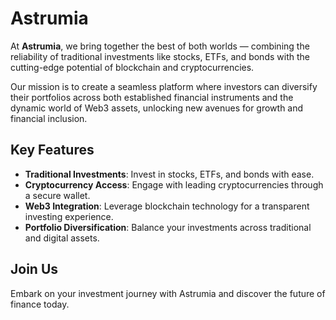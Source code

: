 # Astrumia

At **Astrumia**, we bring together the best of both worlds — combining the reliability of traditional investments like stocks, ETFs, and bonds with the cutting-edge potential of blockchain and cryptocurrencies. 

Our mission is to create a seamless platform where investors can diversify their portfolios across both established financial instruments and the dynamic world of Web3 assets, unlocking new avenues for growth and financial inclusion.

## Key Features

- **Traditional Investments**: Invest in stocks, ETFs, and bonds with ease.
- **Cryptocurrency Access**: Engage with leading cryptocurrencies through a secure wallet.
- **Web3 Integration**: Leverage blockchain technology for a transparent investing experience.
- **Portfolio Diversification**: Balance your investments across traditional and digital assets.

## Join Us

Embark on your investment journey with Astrumia and discover the future of finance today.
